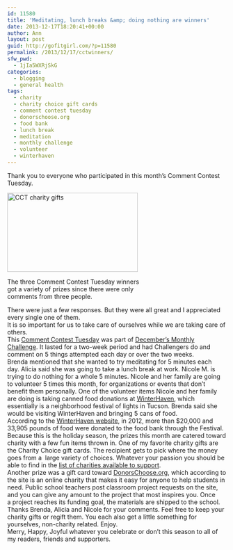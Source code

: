 ```yaml
---
id: 11580
title: 'Meditating, lunch breaks &amp; doing nothing are winners'
date: 2013-12-17T18:20:41+00:00
author: Ann
layout: post
guid: http://gofitgirl.com/?p=11580
permalink: /2013/12/17/cctwinners/
sfw_pwd:
  - 1jIa5WXRjSkG
categories:
  - blogging
  - general health
tags:
  - charity
  - charity choice gift cards
  - comment contest tuesday
  - donorschoose.org
  - food bank
  - lunch break
  - meditation
  - monthly challenge
  - volunteer
  - winterhaven
---
```

Thank you to everyone who participated in this month&#8217;s Comment Contest Tuesday.  


<div id="attachment_11633" style="width: 310px" class="wp-caption alignleft">
  <a href="http://gofitgirl.com/2013/12/cctwinners/cct-charity-gifts/" rel="attachment wp-att-11633"><img class="size-medium wp-image-11633" alt="CCT charity gifts" src="http://gofitgirl.com/wp-content/uploads/2013/12/CCT-charity-gifts-300x182.jpg" width="300" height="182" /></a>
  
  <p class="wp-caption-text">
    The three Comment Contest Tuesday winners got a variety of prizes since there were only comments from three people. 
  </p>
</div>

  
There were just a few responses. But they were all great and I appreciated every single one of them.  
It is so important for us to take care of ourselves while we are taking care of others.  
This [Comment Contest Tuesday](http://gofitgirl.com/2013/12/freefor5/) was part of [December&#8217;s Monthly Challenge](http://gofitgirl.com/2013/12/dec-challenge/). It lasted for a two-week period and had Challengers do and comment on 5 things attempted each day or over the two weeks.  
Brenda mentioned that she wanted to try meditating for 5 minutes each day. Alicia said she was going to take a lunch break at work. Nicole M. is trying to do nothing for a whole 5 minutes. Nicole and her family are going to volunteer 5 times this month, for organizations or events that don’t benefit them personally. One of the volunteer items Nicole and her family are doing is taking canned food donations at [WinterHaven](http://www.winterhavenfestival.org), which essentially is a neighborhood festival of lights in Tucson. Brenda said she would be visiting WinterHaven and bringing 5 cans of food.  
According to the [WinterHaven website](http://www.winterhavenfestival.org/festival-history), in 2012, more than $20,000 and 33,905 pounds of food were donated to the food bank through the Festival.  
Because this is the holiday season, the prizes this month are catered toward charity with a few fun items thrown in. One of my favorite charity gifts are the Charity Choice gift cards. The recipient gets to pick where the money goes from a  large variety of choices. Whatever your passion you should be able to find in the [list of charities available to support](http://www.charitygiftcertificates.org/Charities.aspx).  
Another prize was a gift card toward [DonorsChoose.org](http://www.donorschoose.org), which according to the site is an online charity that makes it easy for anyone to help students in need. Public school teachers post classroom project requests on the site, and you can give any amount to the project that most inspires you. Once a project reaches its funding goal, the materials are shipped to the school.  
Thanks Brenda, Alicia and Nicole for your comments. Feel free to keep your charity gifts or regift them. You each also get a little something for yourselves, non-charity related. Enjoy.  
Merry, Happy, Joyful whatever you celebrate or don&#8217;t this season to all of my readers, friends and supporters.